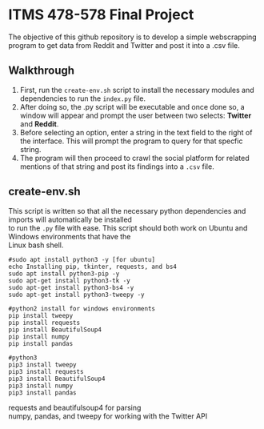 # ITMS 478-578 Final Project  

The objective of this github repository is to develop a simple webscrapping program to get data from Reddit and Twitter and post it into a .csv file.

## Walkthrough
1. First, run the `` create-env.sh `` script to install the necessary modules and dependencies to run the `` index.py `` file.  
2. After doing so, the .py script will be executable and once done so, a window will appear and prompt the user between two selects: **Twitter** and **Reddit**.  
3. Before selecting an option, enter a string in the text field to the right of the interface. This will prompt the program to query for that specfic string.  
4. The program will then proceed to crawl the social platform for related mentions of that string and post its findings into a `` .csv `` file. 

## create-env.sh  

This script is written so that all the necessary python dependencies and imports will automatically be installed  
to run the `` .py `` file with ease. This script should both work on Ubuntu and Windows environments that have the  
Linux bash shell. 

```
#sudo apt install python3 -y [for ubuntu]
echo Installing pip, tkinter, requests, and bs4
sudo apt install python3-pip -y 
sudo apt-get install python3-tk -y 
sudo apt-get install python3-bs4 -y
sudo apt-get install python3-tweepy -y

#python2 install for windows environments
pip install tweepy
pip install requests 
pip install BeautifulSoup4
pip install numpy
pip install pandas

#python3
pip3 install tweepy
pip3 install requests 
pip3 install BeautifulSoup4
pip3 install numpy
pip3 install pandas
```
requests and beautifulsoup4 for parsing  
numpy, pandas, and tweepy for working with the Twitter API  
